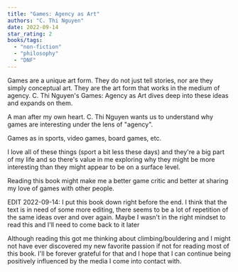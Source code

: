 ```yaml
---
title: "Games: Agency as Art"
authors: "C. Thi Nguyen"
date: 2022-09-14
star_rating: 2
books/tags:
  - "non-fiction"
  - "philosophy"
  - "DNF"
---
```


Games are a unique art form. They do not just tell stories, nor are they simply
conceptual art. They are the art form that works in the medium of agency. C. Thi
Nguyen's Games: Agency as Art dives deep into these ideas and expands on them.

<!--more-->

A man after my own heart. C. Thi Nguyen wants us to understand why games are
interesting under the lens of "agency".

Games as in sports, video games, board games, etc.

I love all of these things (sport a bit less these days) and they're a big part
of my life and so there's value in me exploring why they might be more
interesting than they might appear to be on a surface level.

Reading this book might make me a better game critic and better at sharing my
love of games with other people.

EDIT 2022-09-14: I put this book down right before the end. I think that the
text is in need of some more editing, there seems to be a lot of repetition of
the same ideas over and over again. Maybe I wasn't in the right mindset to read
this and I'll need to come back to it later

Although reading this got me thinking about climbing/bouldering and I might not
have ever discovered my new favorite passion if not for reading most of this
book. I'll be forever grateful for that and I hope that I can continue being
positively influenced by the media I come into contact with.
